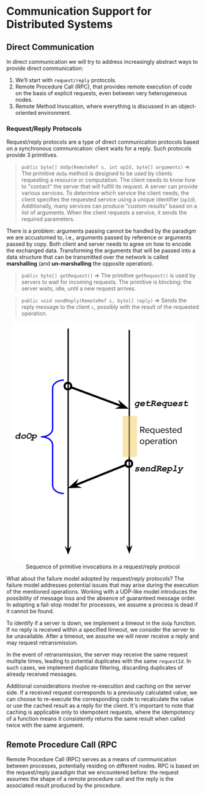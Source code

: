    Communication Support for Distributed Systems
==================================================

## Direct Communication
In direct communication we will try to address increasingly abstract ways to provide direct communication: 

 1. We’ll start with `request/reply` protocols.
 2. Remote Procedure Call (RPC), that provides remote execution of code on the basis of explicit requests, even between very heterogeneous nodes.
 3. Remote Method Invocation, where everything is discussed in an object-oriented environment.

### Request/Reply Protocols
Request/reply protocols are a type of direct communication protocols based on a synchronous communication: client waits for a reply. Such protocols provide 3 primitives.

> `public byte[] doOp(RemoteRef s, int opId, byte[] arguments)` => The primitive `doOp` method is designed to be used by clients requesting a resource or computation. The client needs to know how to "contact" the server that will fulfill its request. A server can provide various services. To determine which service the client needs, the client specifies the requested service using a unique identifier (`opId`). Additionally, many services can produce "custom results" based on a list of arguments. When the client requests a service, it sends the required parameters.

There is a problem: arguments passing cannot be handled by the paradigm we are accustomed to, i.e., arguments passed by reference or arguments passed by copy. Both client and server needs to agree on how to encode the exchanged data. Transforming the arguments that will be passed into a data structure that can be transmitted over the network is called **marshalling** (and **un-marshalling** the opposite operation). 

> `public byte[] getRequest()` => The primitive `getRequest()` is used by servers to wait for incoming requests. The primitive is blocking: the server waits, idle, until a new request arrives.  

> `public void sendReply(RemoteRef c, byte[] reply)` => Sends the reply message to the client `c`, possibly with the result of the requested operation.

<div style="text-align:center;">
    <img src="../figures/request_reply_diagram.png" alt="Sequence of primitive invocations in a request/reply protocol" style="display:block; margin:auto;">
    <label for="img">Sequence of primitive invocations in a request/reply protocol</>
</div>

What about the failure model adopted by request/reply protocols? The failure model addresses potential issues that may arise during the execution of the mentioned operations. Working with a UDP-like model introduces the possibility of message loss and the absence of guaranteed message order. In adopting a fail-stop model for processes, we assume a process is dead if it cannot be found.

To identify if a server is down, we implement a timeout in the `doOp` function. If no reply is received within a specified timeout, we consider the server to be unavailable. After a timeout, we assume we will never receive a reply and may request retransmission. 

In the event of retransmission, the server may receive the same request multiple times, leading to potential duplicates with the same `requestId`. In such cases, we implement duplicate filtering, discarding duplicates of already received messages.

Additional considerations involve re-execution and caching on the server side. If a received request corresponds to a previously calculated value, we can choose to re-execute the corresponding code to recalculate the value or use the cached result as a reply for the client. It's important to note that caching is applicable only to idempotent requests, where the idempotency of a function means it consistently returns the same result when called twice with the same argument.


## Remote Procedure Call (RPC
Remote Procedure Call (RPC) serves as a means of communication between processes, potentially residing on different nodes. RPC is based on the request/reply paradigm that we encountered before: the request assumes the shape of a remote procedure call and the reply is the associated result produced by the procedure.

